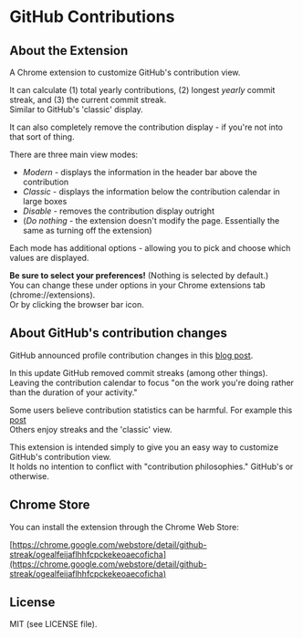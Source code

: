 # GitHub Contributions

## About the Extension

A Chrome extension to customize GitHub's contribution view.

It can calculate (1) total yearly contributions, (2) longest *yearly* commit
streak, and (3) the current commit streak.
<br>
Similar to GitHub's 'classic' display.

It can also completely remove the contribution display - if you're not into
that sort of thing.

There are three main view modes:

* *Modern* - displays the information in the header bar above the contribution
* *Classic* - displays the information below the contribution calendar in
              large boxes
* *Disable* - removes the contribution display outright
* (*Do nothing* - the extension doesn't modify the page. Essentially the same
                  as turning off the extension)

Each mode has additional options - allowing you to pick and choose which
values are displayed.

**Be sure to select your preferences!** (Nothing is selected by default.)
<br>
You can change these under options in your Chrome extensions tab
(chrome://extensions).
<br>
Or by clicking the browser bar icon.

## About GitHub's contribution changes

GitHub announced profile contribution changes in this
[blog post](https://github.com/blog/2173-more-contributions-on-your-profile).

In this update GitHub removed commit streaks (among other things). Leaving
the contribution calendar to focus "on the work you're doing rather than the
duration of your activity."

Some users believe contribution statistics can be harmful. For example this
[post](https://github.com/isaacs/github/issues/627)
<br>
Others enjoy streaks and the 'classic' view.

This extension is intended simply to give you an easy way to customize GitHub's
contribution view.
<br>
It holds no intention to conflict with "contribution philosophies." GitHub's
or otherwise.

## Chrome Store

You can install the extension through the Chrome Web Store:

[https://chrome.google.com/webstore/detail/github-streak/ogealfeijaflhhfcpckekeoaecoficha](https://chrome.google.com/webstore/detail/github-streak/ogealfeijaflhhfcpckekeoaecoficha)

## License

MIT (see LICENSE file).

